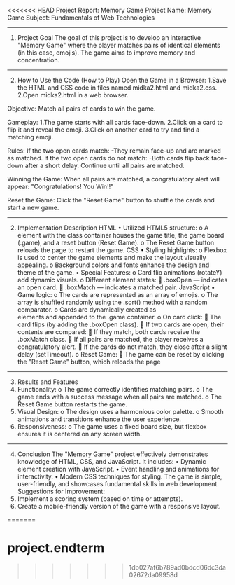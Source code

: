 <<<<<<< HEAD
Project Report: Memory Game
Project Name: Memory Game
Subject: Fundamentals of Web Technologies
________________________________________________________________________________________________________________________
1. Project Goal
The goal of this project is to develop an interactive "Memory Game" where the player matches pairs of identical elements (in this case, emojis). The game aims to improve memory and concentration.
________________________________________________________________________________________________________________
2. How to Use the Code (How to Play)
Open the Game in a Browser:
1.Save the HTML and CSS code in files named midka2.html and midka2.css.
2.Open midka2.html in a web browser.

Objective:
Match all pairs of cards to win the game.

Gameplay:
1.The game starts with all cards face-down.
2.Click on a card to flip it and reveal the emoji.
3.Click on another card to try and find a matching emoji.

Rules:
If the two open cards match:
-They remain face-up and are marked as matched.
If the two open cards do not match:
-Both cards flip back face-down after a short delay.
Continue until all pairs are matched.

Winning the Game:
When all pairs are matched, a congratulatory alert will appear:
"Congratulations! You Win!!"

Reset the Game:
Click the "Reset Game" button to shuffle the cards and start a new game.
________________________________________________________________________________________________________________________
2. Implementation Description
HTML
•	Utilized HTML5 structure:
o	A <div> element with the class container houses the game title, the game board (.game), and a reset button (Reset Game).
o	The Reset Game button reloads the page to restart the game.
CSS
•	Styling highlights:
o	Flexbox is used to center the game elements and make the layout visually appealing.
o	Background colors and fonts enhance the design and theme of the game.
•	Special Features:
o	Card flip animations (rotateY) add dynamic visuals.
o	Different element states:
	.boxOpen — indicates an open card.
	.boxMatch — indicates a matched pair.
JavaScript
•	Game logic:
o	The cards are represented as an array of emojis.
o	The array is shuffled randomly using the .sort() method with a random comparator.
o	Cards are dynamically created as <div> elements and appended to the .game container.
o	On card click:
	The card flips (by adding the .boxOpen class).
	If two cards are open, their contents are compared:
	If they match, both cards receive the .boxMatch class.
	If all pairs are matched, the player receives a congratulatory alert.
	If the cards do not match, they close after a slight delay (setTimeout).
o	Reset Game:
	The game can be reset by clicking the "Reset Game" button, which reloads the page
________________________________________________________________________________________________________________________
3. Results and Features
1.	Functionality:
o	The game correctly identifies matching pairs.
o	The game ends with a success message when all pairs are matched.
o	The Reset Game button restarts the game.
2.	Visual Design:
o	The design uses a harmonious color palette.
o	Smooth animations and transitions enhance the user experience.
3.	Responsiveness:
o	The game uses a fixed board size, but flexbox ensures it is centered on any screen width.
________________________________________
4. Conclusion
The "Memory Game" project effectively demonstrates knowledge of HTML, CSS, and JavaScript. It includes:
•	Dynamic element creation with JavaScript.
•	Event handling and animations for interactivity.
•	Modern CSS techniques for styling.
The game is simple, user-friendly, and showcases fundamental skills in web development.
Suggestions for Improvement:
1.	Implement a scoring system (based on time or attempts).
2.	Create a mobile-friendly version of the game with a responsive layout.

=======
# project.endterm
>>>>>>> 1db027af6b789ad0bdcd06dc3da02672da09958d
